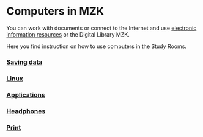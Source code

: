 # Computers in MZK

You can work with documents or connect to the Internet and use <a class="external" href="http://www.mzk.cz/en/catalogues-and-databases" target="_blank">electronic information resources</a> or the Digital Library MZK.

Here you find instruction on how to use computers in the Study Rooms.
<br>

### [Saving data](/en/ukladani-dat)
### [Linux](/en/linux)
### [Applications](/en/aplikace)
### [Headphones](/en/aplikace)
### [Print](/en/tisk)

